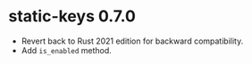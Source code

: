# static-keys 0.7.0

* Revert back to Rust 2021 edition for backward compatibility.
* Add `is_enabled` method.
